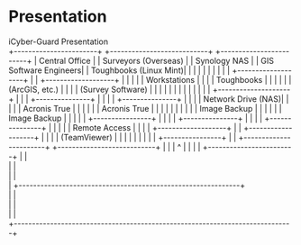 # Presentation
iCyber-Guard Presentation 
<br>
  +-----------------------+      +---------------------------+      +------------------------+
  | Central Office       |      | Surveyors (Overseas)   |      | Synology NAS           |
  | GIS Software Engineers|      | Toughbooks (Linux Mint)|      |                        |
  |                       |      |                       |      |                        |
  | +-------------------+ |      | +-------------------+ |      |                        |
  | | Workstations     | |      | | Toughbooks        | |      |                        |
  | | (ArcGIS, etc.)   | |      | | (Survey Software) | |      |                        |
  | |                   | |      | |                   | |      | +--------------------+ |
  | | +---------------+ | |      | | +---------------+ | |      | | Network Drive (NAS)| |
  | | | Acronis True  | | |      | | | Acronis True  | | |      | |                    | |
  | | | Image Backup  | | |      | | | Image Backup  | | |      | | +----------------+ | |
  | | +---------------+ | |      | | +---------------+ | |      | | | Remote Access  | | |
  | +-------------------+ |      | +-------------------+ |      | | | (TeamViewer)   | | |
  |                       |      |                       |      | | +----------------+ | |
  +-----------------------+      +---------------------------+      |                        |
      |             ^                                                |                        |
      |             |                                                +------------------------+
      |             |                                                                      
      |             |                                                                      
      |             |                                      
      |             +-------------------------------------------------------------+        
      |                                                                             |        
      |                                                                             |        
      |                                                                             |        
      +-----------------------------------------------------------------------------+   

